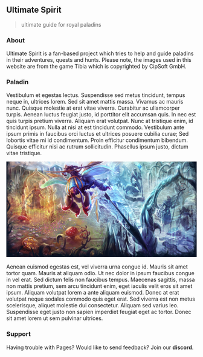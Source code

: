## Ultimate Spirit
> ultimate guide for royal paladins

### About
Ultimate Spirit is a fan-based project which tries to help and guide paladins in their adventures, quests and hunts. Please note, the images used in this website are from the game Tibia which is copyrighted by CipSoft GmbH.

### Paladin
Vestibulum et egestas lectus. Suspendisse sed metus tincidunt, tempus neque in, ultrices lorem. Sed sit amet mattis massa. Vivamus ac mauris nunc. Quisque molestie at erat vitae viverra. Curabitur ac ullamcorper turpis. Aenean luctus feugiat justo, id porttitor elit accumsan quis. In nec est quis turpis pretium viverra. Aliquam erat volutpat. Nunc at tristique enim, id tincidunt ipsum. Nulla at nisi at est tincidunt commodo. Vestibulum ante ipsum primis in faucibus orci luctus et ultrices posuere cubilia curae; Sed lobortis vitae mi id condimentum. Proin efficitur condimentum bibendum. Quisque efficitur nisi ac rutrum sollicitudin. Phasellus ipsum justo, dictum vitae tristique. 

![paladin](./assets/img/HeaderArtwork_WinterUpdate2019.jpg)

Aenean euismod egestas est, vel viverra urna congue id. Mauris sit amet tortor quam. Mauris at aliquam odio. Ut nec dolor in ipsum faucibus congue in vel erat. Sed dictum felis non faucibus tempus. Maecenas sagittis, massa non mattis pretium, sem arcu tincidunt enim, eget iaculis velit eros sit amet ipsum. Aliquam volutpat lorem a ante aliquam euismod. Donec at erat volutpat neque sodales commodo quis eget erat. Sed viverra est non metus scelerisque, aliquet molestie dui consectetur. Aliquam sed varius leo. Suspendisse eget justo non sapien imperdiet feugiat eget ac tortor. Donec sit amet lorem ut sem pulvinar ultrices. 

### Support
Having trouble with Pages? Would like to send feedback? Join our **discord**.
